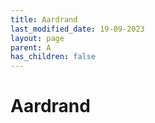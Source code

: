 ```yaml
---
title: Aardrand
last_modified_date: 19-09-2023
layout: page
parent: A
has_children: false
---
```


Aardrand
========

